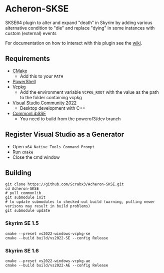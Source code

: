 # Acheron-SKSE

SKSE64 plugin to alter and expand "death" in Skyrim by adding various alternative condition to "die" and replace "dying" in some instances with custom (external) events

For documentation on how to interact with this plugin see the [wiki](https://github.com/Scrabx3/Acheron-SKSE/wiki).


## Requirements
* [CMake](https://cmake.org/)
	* Add this to your `PATH`
* [PowerShell](https://github.com/PowerShell/PowerShell/releases/latest)
* [Vcpkg](https://github.com/microsoft/vcpkg)
	* Add the environment variable `VCPKG_ROOT` with the value as the path to the folder containing vcpkg
* [Visual Studio Community 2022](https://visualstudio.microsoft.com/)
	* Desktop development with C++
* [CommonLibSSE](https://github.com/powerof3/CommonLibSSE/tree/dev)
	* You need to build from the powerof3/dev branch

## Register Visual Studio as a Generator
* Open `x64 Native Tools Command Prompt`
* Run `cmake`
* Close the cmd window

## Building
```
git clone https://github.com/Scrabx3/Acheron-SKSE.git
cd Acheron-SKSE
# pull commonlib
git submodule init
# to update submodules to checked-out build (warning, pulling newer verisons may result in build problems)
git submodule update
```

### Skyrim SE 1.5
```
cmake --preset vs2022-windows-vcpkg-se
cmake --build build/vs2022-SE --config Release
```
### Skyrim SE 1.6
```
cmake --preset vs2022-windows-vcpkg-ae
cmake --build build/vs2022-AE --config Release
```
